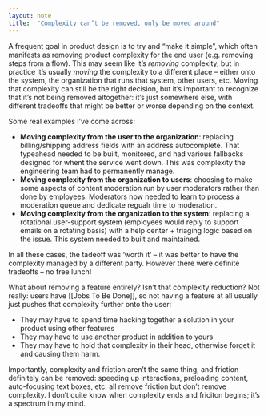 ```yaml
---
layout: note
title:  "Complexity can’t be removed, only be moved around"
---
```

A frequent goal in product design is to try and “make it simple”, which often manifests as removing product complexity for the end user (e.g. removing steps from a flow). This may seem like it’s *removing* complexity, but in practice it’s usually *moving* the complexity to a different place – either onto the system, the organization that runs that system, other users, etc. Moving that complexity can still be the right decision, but it’s important to recognize that it’s not being removed altogether: it’s just somewhere else, with different tradeoffs that might be better or worse depending on the context.

Some real examples I’ve come across:
- **Moving complexity from the user to the organization**: replacing billing/shipping address fields with an address autocomplete. That typeahead needed to be built, monitored, and had various fallbacks designed for whent the service went down. This was complexity the engineering team had to permanently manage.
- **Moving complexity from the organization to users**: choosing to make some aspects of content moderation run by user moderators rather than done by employees. Moderators now needed to learn to process a moderation queue and dedicate regualr time to moderation.
- **Moving complexity from the organization to the system**: replacing a rotational user-support system (employees would reply to support emails on a rotating basis) with a help center + triaging logic based on the issue. This system needed to built and maintained.

In all these cases, the tadeoff was ‘worth it’ – it was better to have the complexity managed by a different party. However there were definite tradeoffs – no free lunch!

What about removing a feature entirely? Isn’t that complexity reduction? Not really: users have [[Jobs To Be Done]], so not having a feature at all usually just pushes that complexity further onto the user:
- They may have to spend time hacking together a solution in your product using other features
- They may have to use another product in addition to yours
- They may have to hold that complexity in their head, otherwise forget it and causing them harm. 

Importantly, complexity and friction aren’t the same thing, and friction definitely can be removed: speeding up interactions, preloading content, auto-focusing text boxes, etc. all remove friction but don’t remove complexity. I don’t quite know when complexity ends and friciton begins; it’s a spectrum in my mind.
